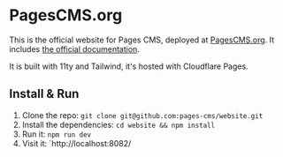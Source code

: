 # PagesCMS.org

This is the official website for Pages CMS, deployed at [PagesCMS.org](PagesCMS.org). It includes [the official documentation](https://pagescms.org/docs).

It is built with 11ty and Tailwind, it's hosted with Cloudflare Pages.

## Install & Run

1. Clone the repo: `git clone git@github.com:pages-cms/website.git`
2. Install the dependencies: `cd website && npm install`
3. Run it: `npm run dev`
4. Visit it: `http://localhost:8082/